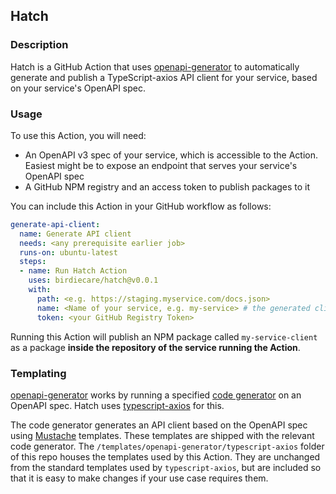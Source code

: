 ## Hatch

### Description
Hatch is a GitHub Action that uses [openapi-generator](https://github.com/OpenAPITools/openapi-generator) to automatically generate and publish a TypeScript-axios API client for your service, based on your service's OpenAPI spec.

### Usage
To use this Action, you will need: 
* An OpenAPI v3 spec of your service, which is accessible to the Action. Easiest might be to expose an endpoint that serves your service's OpenAPI spec
* A GitHub NPM registry and an access token to publish packages to it

You can include this Action in your GitHub workflow as follows:

```yaml
generate-api-client:
  name: Generate API client
  needs: <any prerequisite earlier job>
  runs-on: ubuntu-latest
  steps:
  - name: Run Hatch Action
    uses: birdiecare/hatch@v0.0.1
    with:
      path: <e.g. https://staging.myservice.com/docs.json>
      name: <Name of your service, e.g. my-service> # the generated client will automatically be called my-service-client
      token: <your GitHub Registry Token>
```

Running this Action will publish an NPM package called `my-service-client` as a package __inside the repository of the service running the Action__.

### Templating
[openapi-generator](https://github.com/OpenAPITools/openapi-generator) works by running a specified [code generator](https://github.com/OpenAPITools/openapi-generator/blob/master/docs/generators.md) on an OpenAPI spec. Hatch uses [typescript-axios](https://github.com/OpenAPITools/openapi-generator/blob/master/docs/generators/typescript-axios.md) for this. 

The code generator generates an API client based on the OpenAPI spec using [Mustache](https://mustache.github.io) templates. These templates are shipped with the relevant code generator. The `/templates/openapi-generator/typescript-axios` folder of this repo houses the templates used by this Action. They are unchanged from the standard templates used by `typescript-axios`, but are included so that it is easy to make changes if your use case requires them.
